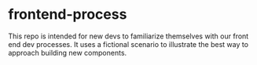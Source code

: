 # frontend-process
This repo is intended for new devs to familiarize themselves with our front end dev processes. It uses a fictional scenario to illustrate the best way to approach building new components. 

